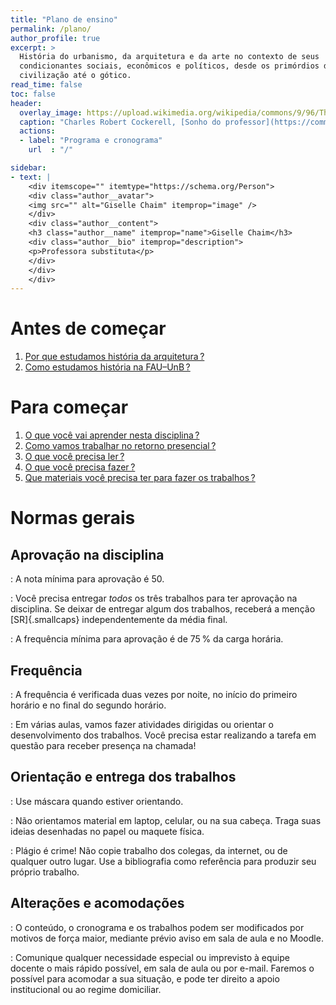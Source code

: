 ```yaml
---
title: "Plano de ensino"
permalink: /plano/
author_profile: true
excerpt: >
  História do urbanismo, da arquitetura e da arte no contexto de seus
  condicionantes sociais, econômicos e políticos, desde os primórdios da
  civilização até o gótico.
read_time: false
toc: false
header:
  overlay_image: https://upload.wikimedia.org/wikipedia/commons/9/96/The_Professor\'s_Dream_(1848).jpeg
  caption: "Charles Robert Cockerell, [Sonho do professor](https://commons.wikimedia.org/wiki/File:The_Professor's_Dream_(1848).jpeg), 1848"
  actions:
  - label: "Programa e cronograma"
    url  : "/"

sidebar:
- text: |
    <div itemscope="" itemtype="https://schema.org/Person">
    <div class="author__avatar">
    <img src="" alt="Giselle Chaim" itemprop="image" />
    </div>
    <div class="author__content">
    <h3 class="author__name" itemprop="name">Giselle Chaim</h3>
    <div class="author__bio" itemprop="description">
    <p>Professora substituta</p>
    </div>
    </div>
    </div>
---
```


# Antes de começar #

1. [Por que estudamos história da arquitetura ?](../_plano/por-que-historia.md) <!--_-->
2. [Como estudamos história na FAU–UnB ?](../_plano/sobre-disciplina.md) <!--_-->

# Para começar #

1. [O que você vai aprender nesta disciplina ?](../_plano/objetivos.md) <!--_-->
2. [Como vamos trabalhar no retorno presencial ?](../_plano/metodologia.md) <!--_-->
3. [O que você precisa ler ?](../_plano/bibliografia.md) <!--_-->
4. [O que você precisa fazer ?](../_plano/avalia.md) <!--_-->
5. [Que materiais você precisa ter para fazer os trabalhos ?](../_trabalho/materiais.md) <!--_-->

# Normas gerais #

## Aprovação na disciplina ##

<i class="fas fa-award"></i>

: A nota mínima para aprovação é 50.

<i class="fas fa-tasks"></i>

: Você precisa entregar *todos* os três trabalhos para ter aprovação na
  disciplina. Se deixar de entregar algum dos trabalhos, receberá a
  menção [SR]{.smallcaps} independentemente da média final.

<i class="fas fa-calendar-check"></i>

: A frequência mínima para aprovação é de 75 % da carga horária.

## Frequência ##

<i class="fas fa-clock"></i>

: A frequência é verificada duas vezes por noite, no início do primeiro
  horário e no final do segundo horário.

<i class="fas fa-pencil-ruler"></i>

: Em várias aulas, vamos fazer atividades dirigidas ou orientar o
  desenvolvimento dos trabalhos. Você precisa estar realizando a tarefa
  em questão para receber presença na chamada!

## Orientação e entrega dos trabalhos ##

<i class="fas fa-head-side-mask"></i>

: Use máscara quando estiver orientando.

<i class="fas fa-laptop"></i>

: Não orientamos material em laptop, celular, ou na sua cabeça. Traga
  suas ideias desenhadas no papel ou maquete física.

<i class="fas fa-copy"></i>

: Plágio é crime! Não copie trabalho dos colegas, da internet, ou de
  qualquer outro lugar. Use a bibliografia como referência para produzir
  seu próprio trabalho.

## Alterações e acomodações ##

<i class="ai ai-moodle"></i>

: O conteúdo, o cronograma e os trabalhos podem ser modificados por
  motivos de força maior, mediante prévio aviso em sala de aula e no
  Moodle.

<i class="fas fa-universal-access"></i>

: Comunique qualquer necessidade especial ou imprevisto à equipe docente
  o mais rápido possível, em sala de aula ou por e-mail. Faremos o
  possível para acomodar a sua situação, e pode ter
  direito a apoio institucional ou ao regime domiciliar.

